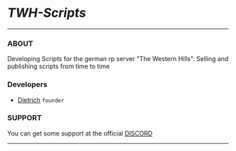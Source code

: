 # ***TWH-Scripts***
___

### ABOUT
Developing Scripts for the german rp server "The Western Hills".
Selling and publishing scripts from time to time

### Developers
     
  - [Dietrich](https://github.com/Dietrich-io) `founder `


### SUPPORT

You can get some support at the official [DISCORD](https://discord.gg/yG75Bq59M9)


___